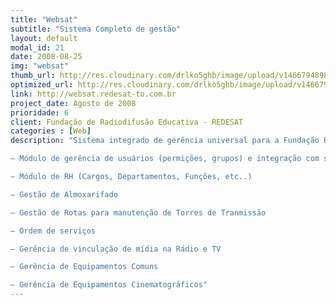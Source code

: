 ```yaml
---
title: "Websat"
subtitle: "Sistema Completo de gestão"
layout: default
modal_id: 21
date: 2008-08-25
img: "websat"
thumb_url: http://res.cloudinary.com/drlko5ghb/image/upload/v1466794898/wxcmii39dspgp2sz6hmf.png
optimized_url: http://res.cloudinary.com/drlko5ghb/image/upload/v1466794900/duetrjmvbe2pdz4zwevt.png
link: http://websat.redesat-to.com.br
project_date: Agosto de 2008
prioridade: 6
client: Fundação de Radiodifusão Educativa - REDESAT
categories : [Web]
description: "Sistema integrado de gerência universal para a Fundação REDESAT de Telecomunicação

– Módulo de gerência de usuários (permições, grupos) e integração com sistema de email da instituição

– Módulo de RH (Cargos, Departamentos, Funções, etc..)

– Gestão de Almoxarifado

– Gestão de Rotas para manutenção de Torres de Tranmissão

– Ordem de serviços

– Gerência de vinculação de mídia na Rádio e TV

– Gerência de Equipamentos Comuns

– Gerência de Equipamentos Cinematográficos"
---
```

